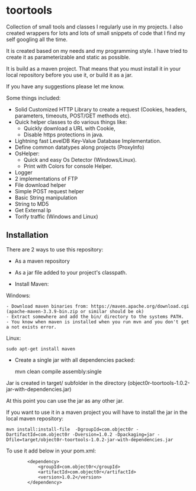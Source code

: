 toortools
=========

Collection of small tools and classes I regularly use in my projects. I also created wrappers for lots and lots of small snippets of code that I find my self googling all the time.

It is created based on my needs and my programming style. I have tried to create it as parameterizable and static as possible.

It is build as a maven project. That means that you must install it in your local repository before you use it, or build it as a jar.

If you have any suggestions please let me know.

Some things included:

* Solid Customized HTTP Library to create a request (Cookies, headers, parameters, timeouts, POST/GET methods etc).
* Quick helper classes to do various things like: 
    - Quickly download a URL with Cookie,
    - Disable https protections in java.
* Lightning fast LevelDB Key-Value Database Implementation.
* Define common datatypes along projects (ProxyInfo)
* OsHelper:
    - Quick and easy Os Detector (Windows/Linux).
    - Print with Colors for console Helper.
* Logger
* 2 implementations of FTP
* File download helper
* Simple POST request helper
* Basic String manipulation
* String to MD5
* Get External Ip
* Torify traffic (Windows and Linux)

Installation
------------

There are 2 ways to use this repository:

* As a maven repository
* As a jar file added to your project's classpath.


* Install Maven:

Windows:

    - Download maven binaries from: https://maven.apache.org/download.cgi (apache-maven-3.3.9-bin.zip or similar should be ok)
    - Extract somewhere and add the bin/ directory to the systems PATH.
    - You know when maven is installed when you run mvn and you don't get a not exists error.
    
Linux:

    sudo apt-get install maven
    
* Create a single jar with all dependencies packed:

    mvn clean compile assembly:single
    
Jar is created in target/ subfolder in the directory (object0r-toortools-1.0.2-jar-with-dependencies.jar)

At this point you can use the jar as any other jar.

If you want to use it in a maven project you will have to install the jar in the local maven repository:
    
    mvn install:install-file  -DgroupId=com.object0r -DartifactId=com.object0r -Dversion=1.0.2 -Dpackaging=jar -Dfile=target/object0r-toortools-1.0.2-jar-with-dependencies.jar

To use it add below in your pom.xml:    
    
            <dependency>
                <groupId>com.object0r</groupId>
                <artifactId>com.object0r</artifactId>
                <version>1.0.2</version>
            </dependency>
            

